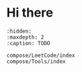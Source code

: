 

# Hi there
```{toctree}
:hidden:
:maxdepth: 2
:caption: TODO

compose/LeetCode/index
compose/Tools/index
```